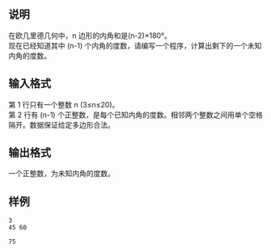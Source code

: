 <h2>说明</h2>

在欧几里德几何中，n 边形的内角和是(n-2)×180°。<br />
现在已经知道其中 (n-1) 个内角的度数，请编写一个程序，计算出剩下的一个未知内角的度数。
<h2>输入格式</h2>

第 1 行只有一个整数 n (3≤n≤20)。<br>第 2 行有 (n-1) 个正整数，是每个已知内角的度数。相邻两个整数之间用单个空格隔开。数据保证给定多边形合法。

<h2>输出格式</h2>

一个正整数，为未知内角的度数。

<h2>样例</h2>
<pre><code class="language-input1">3
45 60</code></pre><pre><code class="language-output1">75</code></pre>
